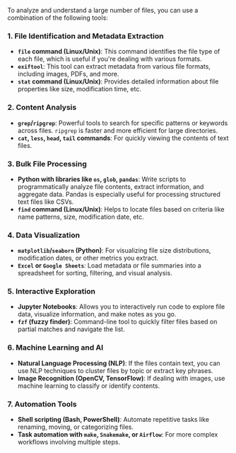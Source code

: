 To analyze and understand a large number of files, you can use a combination of the following tools:

### 1. **File Identification and Metadata Extraction**
   - **`file` command (Linux/Unix)**: This command identifies the file type of each file, which is useful if you're dealing with various formats.
   - **`exiftool`**: This tool can extract metadata from various file formats, including images, PDFs, and more.
   - **`stat` command (Linux/Unix)**: Provides detailed information about file properties like size, modification time, etc.

### 2. **Content Analysis**
   - **`grep`/`ripgrep`**: Powerful tools to search for specific patterns or keywords across files. `ripgrep` is faster and more efficient for large directories.
   - **`cat`, `less`, `head`, `tail` commands**: For quickly viewing the contents of text files.

### 3. **Bulk File Processing**
   - **Python with libraries like `os`, `glob`, `pandas`**: Write scripts to programmatically analyze file contents, extract information, and aggregate data. Pandas is especially useful for processing structured text files like CSVs.
   - **`find` command (Linux/Unix)**: Helps to locate files based on criteria like name patterns, size, modification date, etc.

### 4. **Data Visualization**
   - **`matplotlib`/`seaborn` (Python)**: For visualizing file size distributions, modification dates, or other metrics you extract.
   - **`Excel` or `Google Sheets`**: Load metadata or file summaries into a spreadsheet for sorting, filtering, and visual analysis.

### 5. **Interactive Exploration**
   - **Jupyter Notebooks**: Allows you to interactively run code to explore file data, visualize information, and make notes as you go.
   - **`fzf` (fuzzy finder)**: Command-line tool to quickly filter files based on partial matches and navigate the list.

### 6. **Machine Learning and AI**
   - **Natural Language Processing (NLP)**: If the files contain text, you can use NLP techniques to cluster files by topic or extract key phrases.
   - **Image Recognition (OpenCV, TensorFlow)**: If dealing with images, use machine learning to classify or identify contents.

### 7. **Automation Tools**
   - **Shell scripting (Bash, PowerShell)**: Automate repetitive tasks like renaming, moving, or categorizing files.
   - **Task automation with `make`, `Snakemake`, or `Airflow`**: For more complex workflows involving multiple steps.
